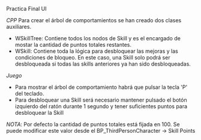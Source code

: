 Practica Final UI

*CPP*
Para crear el árbol de comportamientos se han creado dos clases auxiliares.
- WSkillTree: Contiene todos los nodos de Skill y es el encargado de mostar la cantidad de puntos totales restantes.
- WSkill: Contiene toda la lógica para desbloquear las mejoras y las condiciones de bloqueo.
  En este caso, una Skill solo podrá ser desbloqueada si todas las skills anteriores ya han sido desbloqueadas.
  
*Juego*
- Para mostrar el árbol de comportamiento habrá que pulsar la tecla 'P' del teclado.
- Para desbloquear una Skill será necesario mantener pulsado el botón izquierdo del ratón durante 1 segundo y tener
  suficientes puntos para desbloquear la Skill

_NOTA_: Por defecto la cantidad de puntos totales está fijada en 100. Se puede modificar este valor desde el
      BP_ThirdPersonCharacter -> Skill Points
